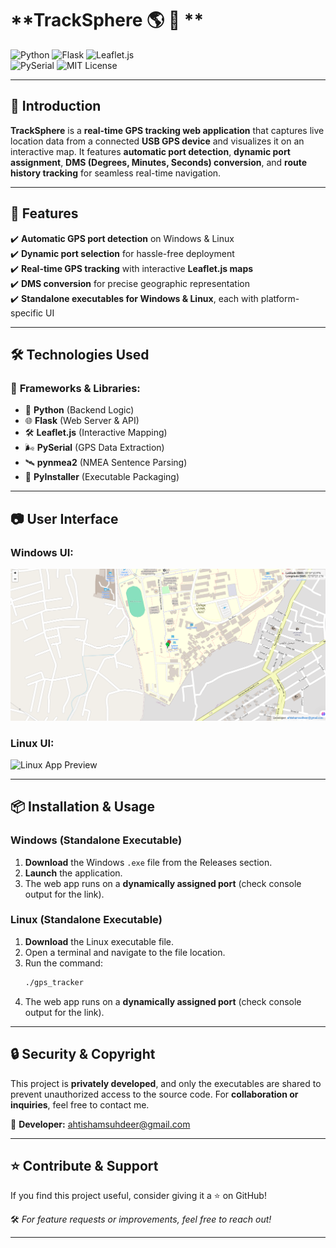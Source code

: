 # **TrackSphere 🌎 🧭 **  
![Python](https://img.shields.io/badge/Made%20with-Python-blue)  ![Flask](https://img.shields.io/badge/Framework-Flask-green)  ![Leaflet.js](https://img.shields.io/badge/Maps-Leaflet.js-orange)  
![PySerial](https://img.shields.io/badge/Serial%20Interface-PySerial-red) ![MIT License](https://img.shields.io/badge/License-MIT-green)  

---

## 📝 **Introduction**  
**TrackSphere** is a **real-time GPS tracking web application** that captures live location data from a connected **USB GPS device** and visualizes it on an interactive map. It features **automatic port detection**, **dynamic port assignment**, **DMS (Degrees, Minutes, Seconds) conversion**, and **route history tracking** for seamless real-time navigation.  

---

## 🚀 **Features**  
✔️ **Automatic GPS port detection** on Windows & Linux  
✔️ **Dynamic port selection** for hassle-free deployment  
✔️ **Real-time GPS tracking** with interactive **Leaflet.js maps**  
✔️ **DMS conversion** for precise geographic representation  
✔️ **Standalone executables for Windows & Linux**, each with platform-specific UI  

---

## 🛠️ **Technologies Used**  

### 🔗 **Frameworks & Libraries:**  
- 🐍 **Python** (Backend Logic)  
- 🌐 **Flask** (Web Server & API)  
- 🛠 **Leaflet.js** (Interactive Mapping)  
- 🌬️ **PySerial** (GPS Data Extraction)  
- 🛰️ **pynmea2** (NMEA Sentence Parsing)  
- 🔧 **PyInstaller** (Executable Packaging)  

---

## 📷 **User Interface**  
### **Windows UI:**  
![Windows App Preview](WebUI.png)  

### **Linux UI:**  
![Linux App Preview](Linux_UI.png)  

---

## 📦 **Installation & Usage**  

### **Windows (Standalone Executable)**  
1. **Download** the Windows `.exe` file from the Releases section.  
2. **Launch** the application.  
3. The web app runs on a **dynamically assigned port** (check console output for the link).  

### **Linux (Standalone Executable)**  
1. **Download** the Linux executable file.  
2. Open a terminal and navigate to the file location.  
3. Run the command:  
   ```bash
   ./gps_tracker
   ```  
4. The web app runs on a **dynamically assigned port** (check console output for the link).  

---

## 🔒 **Security & Copyright**  
This project is **privately developed**, and only the executables are shared to prevent unauthorized access to the source code. For **collaboration or inquiries**, feel free to contact me.  

📩 **Developer:** [ahtishamsuhdeer@gmail.com](mailto:ahtishamsuhdeer@gmail.com)  

---

## ⭐ **Contribute & Support**  
If you find this project useful, consider giving it a ⭐ on GitHub!  

🛠️ *For feature requests or improvements, feel free to reach out!*  

---
